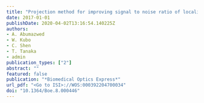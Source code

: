 ```yaml
---
title: "Projection method for improving signal to noise ratio of localized surface plasmon resonance biosensors"
date: 2017-01-01
publishDate: 2020-04-02T13:16:54.140225Z
authors: 
- A. Abumazwed
- W. Kubo
- C. Shen
- T. Tanaka
- admin
publication_types: ["2"]
abstract: ""
featured: false
publication: "*Biomedical Optics Express*"
url_pdf: "<Go to ISI>://WOS:000392204700034"
doi: "10.1364/Boe.8.000446"
---
```


